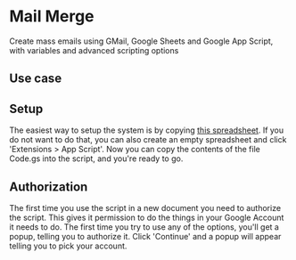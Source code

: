 # Mail Merge
Create mass emails using GMail, Google Sheets and Google App Script, with variables and advanced scripting options

## Use case

## Setup
The easiest way to setup the system is by copying [this spreadsheet](https://docs.google.com/spreadsheets/d/1boihzJ4OGOHytMMEi9k6nDC4EFIOD96UzFYxVGtGuPc/copy). If you do not want to do that, you can also create an empty spreadsheet and click 'Extensions > App Script'. Now you can copy the contents of the file Code.gs into the script, and you're ready to go.

## Authorization
The first time you use the script in a new document you need to authorize the script. This gives it permission to do the things in your Google Account it needs to do. The first time you try to use any of the options, you'll get a popup, telling you to authorize it.
Click 'Continue' and a popup will appear telling you to pick your account.
